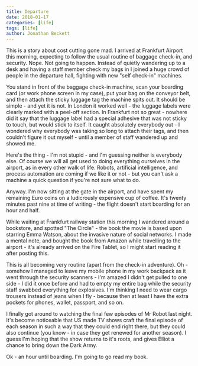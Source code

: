 ```yaml
---
title: Departure
date: 2018-01-17
categories: [life]
tags: [life]
author: Jonathan Beckett
---
```


This is a story about cost cutting gone mad. I arrived at Frankfurt Airport this morning, expecting to follow the usual routine of baggage check-in, and security. Nope. Not going to happen. Instead of quietly wandering up to a desk and having a staff member check my bags in I joined a huge crowd of people in the departure hall, fighting with new "self check-in" machines.

You stand in front of the baggage check-in machine, scan your boarding card (or work phone screen in my case), put your bag on the conveyor belt, and then attach the sticky luggage tag the machine spits out. It should be simple - and yet it is not. In London it worked well - the luggage labels were clearly marked with a peel-off section. In Frankfurt not so great - nowhere did it say that the luggage label had a special adhesive that was not sticky to touch, but would stick to itself. It caught absolutely everybody out - I wondered why everybody was taking so long to attach their tags, and then couldn't figure it out myself - until a member of staff wandered up and showed me.

Here's the thing - I'm not stupid - and I'm guessing neither is everybody else. Of course we will all get used to doing everything ourselves in the airport, as in every other walk of life. Robots, artificial intelligence, and process automation are coming if we like it or not - but you can't ask a machine a quick question if you're not sure what to do.

Anyway. I'm now sitting at the gate in the airport, and have spent my remaining Euro coins on a ludicrously expensive cup of coffee. It's twenty minutes past nine at time of writing - the flight doesn't start boarding for an hour and half.

While waiting at Frankfurt railway station this morning I wandered around a bookstore, and spotted "The Circle" - the book the movie is based upon starring Emma Watson, about the invasive nature of social networks. I made a mental note, and bought the book from Amazon while travelling to the airport - it's already arrived on the Fire Tablet, so I might start reading it after posting this.

This is all becoming very routine (apart from the check-in adventure). Oh - somehow I managed to leave my mobile phone in my work backpack as it went through the security scanners - I'm amazed I didn't get pulled to one side - I did it once before and had to empty my entire bag while the security staff swabbed everything for explosives. I'm thinking I need to wear cargo trousers instead of jeans when I fly - because then at least I have the extra pockets for phones, wallet, passport, and so on.

I finally got around to watching the final few episodes of Mr Robot last night. It's become noticeable that US made TV shows craft the final episode of each season in such a way that they could end right there, but they could also continue (you know - in case they get renewed for another season). I guess I'm hoping that the show returns to it's roots, and gives Elliot a chance to bring down the Dark Army.

Ok - an hour until boarding. I'm going to go read my book.
